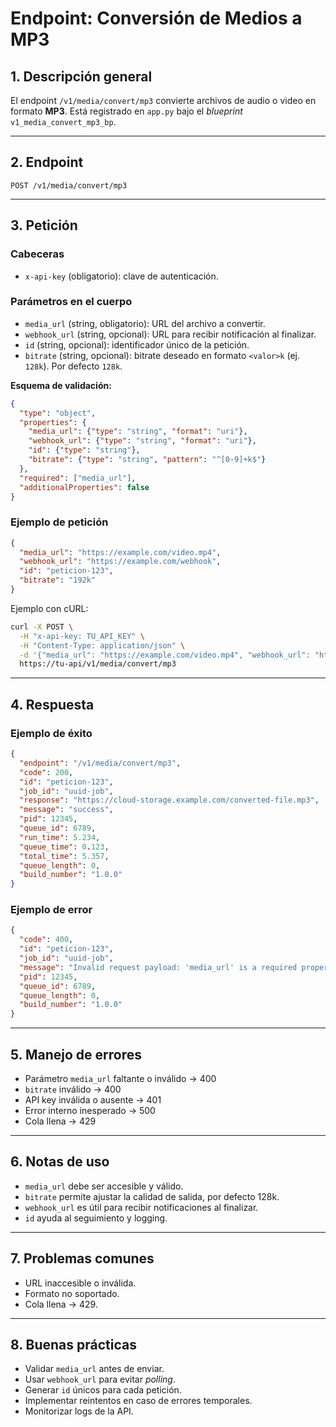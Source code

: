 # Endpoint: Conversión de Medios a MP3

## 1. Descripción general

El endpoint `/v1/media/convert/mp3` convierte archivos de audio o video en formato **MP3**.
Está registrado en `app.py` bajo el *blueprint* `v1_media_convert_mp3_bp`.

---

## 2. Endpoint

```
POST /v1/media/convert/mp3
```

---

## 3. Petición

### Cabeceras

* `x-api-key` (obligatorio): clave de autenticación.

### Parámetros en el cuerpo

* `media_url` (string, obligatorio): URL del archivo a convertir.
* `webhook_url` (string, opcional): URL para recibir notificación al finalizar.
* `id` (string, opcional): identificador único de la petición.
* `bitrate` (string, opcional): bitrate deseado en formato `<valor>k` (ej. `128k`). Por defecto `128k`.

**Esquema de validación:**

```json
{
  "type": "object",
  "properties": {
    "media_url": {"type": "string", "format": "uri"},
    "webhook_url": {"type": "string", "format": "uri"},
    "id": {"type": "string"},
    "bitrate": {"type": "string", "pattern": "^[0-9]+k$"}
  },
  "required": ["media_url"],
  "additionalProperties": false
}
```

### Ejemplo de petición

```json
{
  "media_url": "https://example.com/video.mp4",
  "webhook_url": "https://example.com/webhook",
  "id": "peticion-123",
  "bitrate": "192k"
}
```

Ejemplo con cURL:

```bash
curl -X POST \
  -H "x-api-key: TU_API_KEY" \
  -H "Content-Type: application/json" \
  -d '{"media_url": "https://example.com/video.mp4", "webhook_url": "https://example.com/webhook", "id": "peticion-123", "bitrate": "192k"}' \
  https://tu-api/v1/media/convert/mp3
```

---

## 4. Respuesta

### Ejemplo de éxito

```json
{
  "endpoint": "/v1/media/convert/mp3",
  "code": 200,
  "id": "peticion-123",
  "job_id": "uuid-job",
  "response": "https://cloud-storage.example.com/converted-file.mp3",
  "message": "success",
  "pid": 12345,
  "queue_id": 6789,
  "run_time": 5.234,
  "queue_time": 0.123,
  "total_time": 5.357,
  "queue_length": 0,
  "build_number": "1.0.0"
}
```

### Ejemplo de error

```json
{
  "code": 400,
  "id": "peticion-123",
  "job_id": "uuid-job",
  "message": "Invalid request payload: 'media_url' is a required property",
  "pid": 12345,
  "queue_id": 6789,
  "queue_length": 0,
  "build_number": "1.0.0"
}
```

---

## 5. Manejo de errores

* Parámetro `media_url` faltante o inválido → 400
* `bitrate` inválido → 400
* API key inválida o ausente → 401
* Error interno inesperado → 500
* Cola llena → 429

---

## 6. Notas de uso

* `media_url` debe ser accesible y válido.
* `bitrate` permite ajustar la calidad de salida, por defecto 128k.
* `webhook_url` es útil para recibir notificaciones al finalizar.
* `id` ayuda al seguimiento y logging.

---

## 7. Problemas comunes

* URL inaccesible o inválida.
* Formato no soportado.
* Cola llena → 429.

---

## 8. Buenas prácticas

* Validar `media_url` antes de enviar.
* Usar `webhook_url` para evitar *polling*.
* Generar `id` únicos para cada petición.
* Implementar reintentos en caso de errores temporales.
* Monitorizar logs de la API.